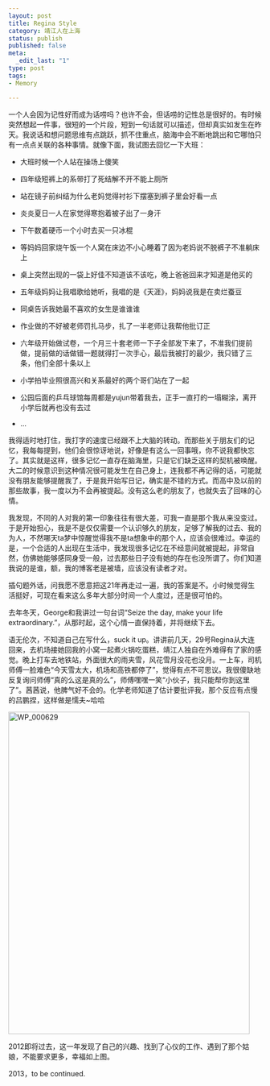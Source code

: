 ```yaml
---
layout: post
title: Regina Style
category: 靖江人在上海
status: publish
published: false
meta:
  _edit_last: "1"
type: post
tags:
- Memory

---
```


一个人会因为记性好而成为话唠吗？也许不会，但话唠的记性总是很好的。有时候突然想起一件事，很短的一个片段，短到一句话就可以描述，但却真实如发生在昨天。我说话和想问题思维有点跳跃，抓不住重点，脑海中会不断地跳出和它哪怕只有一点点关联的各种事情。就像下面，我试图去回忆一下大班：

*  大班时候一个人站在操场上傻笑

*  四年级短裤上的系带打了死结解不开不能上厕所

*  站在镜子前纠结为什么老妈觉得衬衫下摆塞到裤子里会好看一点

*  炎炎夏日一人在家觉得寒抱着被子出了一身汗

*  下午数着硬币一个小时去买一只冰棍

*  等妈妈回家烧午饭一个人窝在床边不小心睡着了因为老妈说不脱裤子不准躺床上

*  桌上突然出现的一袋上好佳不知道该不该吃，晚上爸爸回来才知道是他买的

*  五年级妈妈让我唱歌给她听，我唱的是《天涯》，妈妈说我是在卖烂蚕豆

*  同桌告诉我她最不喜欢的女生是谁谁谁

*  作业做的不好被老师罚扎马步，扎了一半老师让我帮他批订正

*  六年级开始做试卷，一个月三十套老师一下子全部发下来了，不准我们提前做，提前做的话做错一题就得打一次手心，最后我被打的最少，我只错了三条，他们全部十条以上

*  小学拍毕业照很高兴和关系最好的两个哥们站在了一起

*  公园后面的乒乓球馆每周都是yujun带着我去，正手一直打的一塌糊涂，离开小学后就再也没有去过

*  ...


我得适时地打住，我打字的速度已经跟不上大脑的转动。而那些关于朋友们的记忆，我每每提到，他们会很惊讶地说，好像是有这么一回事哦，你不说我都快忘了。其实就是这样，很多记忆一直存在脑海里，只是它们缺乏这样的契机被唤醒。大二的时候意识到这种情况很可能发生在自己身上，连我都不再记得的话，可能就没有朋友能够提醒我了，于是我开始写日记，确实是不错的方式。而高中及以前的那些故事，我一度以为不会再被提起。没有这么老的朋友了，也就失去了回味的心情。

我发现，不同的人对我的第一印象往往有很大差，可我一直是那个我从来没变过。于是开始担心，我是不是仅仅需要一个认识够久的朋友，足够了解我的过去、我的为人，不然哪天ta梦中惊醒觉得我不是ta想象中的那个人，应该会很难过。幸运的是，一个合适的人出现在生活中，我发现很多记忆在不经意间就被提起，非常自然，仿佛她能够感同身受一般，过去那些日子没有她的存在也没所谓了。你们知道我说的是谁，额，我的博客老是被墙，应该没有读者才对。

插句题外话，问我愿不愿意把这21年再走过一遍，我的答案是不。小时候觉得生活挺好，可现在看来这么多年大部分时间一个人度过，还是很可怕的。

去年冬天，George和我讲过一句台词“Seize the day, make your life extraordinary.”，从那时起，这个心情一直保持着，并将继续下去。

语无伦次，不知道自己在写什么，suck it up。讲讲前几天，29号Regina从大连回来，去机场接她回我的小窝一起煮火锅吃蛋糕，靖江人独自在外难得有了家的感觉。晚上打车去地铁站，外面很大的雨夹雪，风花雪月没花也没月。一上车，司机师傅一脸难色“今天雪太大，机场和高铁都停了”，觉得有点不可思议。我很傻缺地反复询问师傅“真的么这是真的么”，师傅嘿嘿一笑“小伙子，我只能帮你到这里了”。茜茜说，他脾气好不会的。化学老师知道了估计要批评我，那个反应有点慢的吕鹏捏，这样做是懦夫~哈哈

<a href="http://www.flickr.com/photos/njukidreborn/8328973063/" title="Flickr 上 njukidreborn 的 WP_000629"><img src="http://farm9.staticflickr.com/8076/8328973063_884e709214_z.jpg" width="480" height="640" alt="WP_000629"></a>

2012即将过去，这一年发现了自己的兴趣、找到了心仪的工作、遇到了那个姑娘，不能要求更多，幸福如上图。

2013，to be continued.

